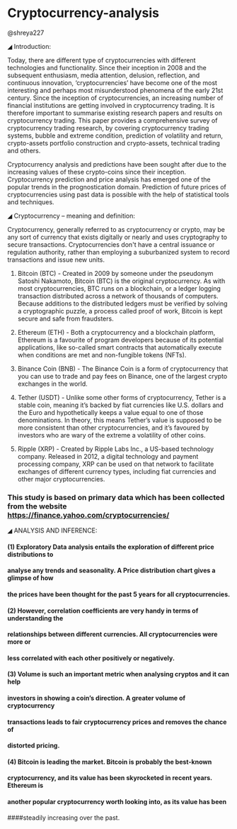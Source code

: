 # Cryptocurrency-analysis

@shreya227

◢ Introduction: 

Today, there are different type of cryptocurrencies with different technologies and 
functionality. Since their inception in 2008 and the subsequent enthusiasm, media 
attention, delusion, reflection, and continuous innovation, ‘cryptocurrencies’ have 
become one of the most interesting and perhaps most misunderstood phenomena of the 
early 21st century. Since the inception of cryptocurrencies, an increasing number of 
financial institutions are getting involved in cryptocurrency trading. It is therefore 
important to summarise existing research papers and results on cryptocurrency trading. 
This paper provides a comprehensive survey of cryptocurrency trading research, by 
covering cryptocurrency trading systems, bubble and extreme condition, prediction of 
volatility and return, crypto-assets portfolio construction and crypto-assets, technical 
trading and others.

Cryptocurrency analysis and predictions have been sought after due to the increasing 
values of these crypto-coins since their inception. Cryptocurrency prediction and price 
analysis has emerged one of the popular trends in the prognostication domain. 
Prediction of future prices of cryptocurrencies using past data is possible with the help 
of statistical tools and techniques.

◢ Cryptocurrency – meaning and definition:

Cryptocurrency, generally referred to as cryptocurrency or crypto, may be any sort of 
currency that exists digitally or nearly and uses cryptography to secure transactions. 
Cryptocurrencies don't have a central issuance or regulation authority, rather than 
employing a suburbanized system to record transactions and issue new units.

1. Bitcoin (BTC) - Created in 2009 by someone under the pseudonym Satoshi 
Nakamoto, Bitcoin (BTC) is the original cryptocurrency. As with most 
cryptocurrencies, BTC runs on a blockchain, or a ledger logging transaction
distributed across a network of thousands of computers. Because additions to 
the distributed ledgers must be verified by solving a cryptographic puzzle, a 
process called proof of work, Bitcoin is kept secure and safe from fraudsters.

2. Ethereum (ETH) - Both a cryptocurrency and a blockchain platform, 
Ethereum is a favourite of program developers because of its potential 
applications, like so-called smart contracts that automatically execute when 
conditions are met and non-fungible tokens (NFTs).

3. Binance Coin (BNB) - The Binance Coin is a form of cryptocurrency that you 
can use to trade and pay fees on Binance, one of the largest crypto exchanges in 
the world.

4. Tether (USDT) - Unlike some other forms of cryptocurrency, Tether is a stable 
coin, meaning it’s backed by fiat currencies like U.S. dollars and the Euro and 
hypothetically keeps a value equal to one of those denominations. In theory, this 
means Tether’s value is supposed to be more consistent than other 
cryptocurrencies, and it’s favoured by investors who are wary of the extreme a
volatility of other coins.

5. Ripple (XRP) - Created by Ripple Labs Inc., a US-based technology company. 
Released in 2012, a digital technology and payment processing company, XRP 
can be used on that network to facilitate exchanges of different currency types, 
including fiat currencies and other major cryptocurrencies.

### This study is based on primary data which has been collected from the website https://finance.yahoo.com/cryptocurrencies/


◢ ANALYSIS AND INFERENCE: 

#### (1) Exploratory Data analysis entails the exploration of different price distributions to 
#### analyse any trends and seasonality. A Price distribution chart gives a glimpse of how 
#### the prices have been thought for the past 5 years for all cryptocurrencies.

#### (2) However, correlation coefficients are very handy in terms of understanding the 
#### relationships between different currencies. All cryptocurrencies were more or 
#### less correlated with each other positively or negatively.

#### (3) Volume is such an important metric when analysing cryptos and it can help 
#### investors in showing a coin’s direction. A greater volume of cryptocurrency 
#### transactions leads to fair cryptocurrency prices and removes the chance of 
#### distorted pricing.

#### (4) Bitcoin is leading the market. Bitcoin is probably the best-known 
#### cryptocurrency, and its value has been skyrocketed in recent years. Ethereum is 
#### another popular cryptocurrency worth looking into, as its value has been 
####steadily increasing over the past.
